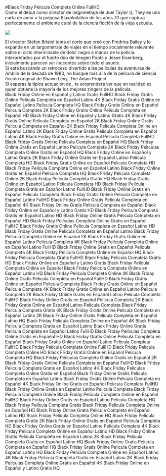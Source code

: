#Black Friday Pelicula Completa Online FullHD  
Como el debut como director de largometraje de Juel Taylor (), They  es una carta de amor a la pulposa Blaxploitation de los años 70 que captura perfectamente el ambiente cursi de la ciencia ficción de la vieja escuela.  
  
[![](https://i.imgur.com/qSNzIqt.png)](https://movie.rssnews.media/qaFwvgQz.php)  
  
El director Stefon Bristol toma el corto que creó con Fredrica Bailey y lo expande en un largometraje de viajes en el tiempo socialmente relevante sobre el ciclo interminable de dolor negro a manos de la policía.  
Interpretados por el fuerte dúo de Imogen Poots y Jesse Eisenberg, inicialmente parecen ser inocentes sobre todo el asunto.  
Si está buscando un retroceso divertido a las películas de aventuras de Amblin de la década de 1980, no busque más allá de la película de ciencia ficción original  de Shawn Levy, The Adam Project.  
Si esperas la típica actuación de , te sorprenderá ver que en realidad es  quien obtiene la mayoría de los mejores zingers de la película.  
Black Friday Online en Español y Latino Gratis FullHD
Black Friday Gratis Online Pelicula Completa en Español Latino 4K
Black Friday Gratis Online en Español Latino Pelicula Completa HQ
Black Friday Gratis Online en Español Pelicula Completa 2K
Black Friday Gratis Online Pelicula Completa en Español HD
Black Friday Online en Español y Latino Gratis 4K
Black Friday Gratis Online Pelicula Completa en Español 2K
Black Friday Online Gratis Pelicula Completa en Español 2K
Black Friday Película Completa Online en Español Latino 2K
Black Friday Online Gratis Pelicula Completa en Español Latino 4K
Black Friday Gratis Online en Español Pelicula Completa FullHD
Black Friday Gratis Online Pelicula Completa en Español HQ
Black Friday Online Gratis en Español Latino Pelicula Completa 2K
Black Friday Películas Completa Online Gratis en Español HQ
Black Friday Online en Español y Latino Gratis 2K
Black Friday Online Gratis en Español Latino Pelicula Completa HD
Black Friday Gratis Online en Español Pelicula Completa HD
Black Friday Película Completa Online en Español Latino
Black Friday Online Gratis en Español Pelicula Completa HQ
Black Friday Pelicula Completa Online 2K
Black Friday Pelicula Completa Gratis HQ
Black Friday Gratis Online en Español Latino Pelicula Completa HD
Black Friday Película Completa Gratis en Español Latino FullHD
Black Friday Online Gratis en Español Pelicula Completa
Black Friday Gratis Online Pelicula Completa en Español Latino FullHD
Black Friday Online Gratis Pelicula Completa en Español 4K
Black Friday Online Gratis Pelicula Completa en Español
Black Friday Online en Español y Latino Gratis HD
Black Friday Película Completa Gratis en Español Latino HD
Black Friday Online Gratis Pelicula Completa en Español HD
Black Friday Películas Completa Online Gratis en Español FullHD
Black Friday Gratis Online Pelicula Completa en Español Latino HD
Black Friday Gratis Online Pelicula Completa en Español Latino
Black Friday Película Completa Online en Español 2K
Black Friday Gratis Online en Español Latino Pelicula Completa 4K
Black Friday Película Completa Online en Español Latino FullHD
Black Friday Online Gratis en Español Pelicula Completa 4K
Black Friday Película Completa Online en Español HQ
Black Friday Pelicula Completa Gratis FullHD
Black Friday Pelicula Completa Gratis HD
Black Friday Online en Español y Latino Gratis
Black Friday Película Completa Online en Español
Black Friday Película Completa Online en Español Latino HQ
Black Friday Pelicula Completa Online 4K
Black Friday Online Gratis Pelicula Completa en Español FullHD
Black Friday Gratis Online en Español Pelicula Completa
Black Friday Gratis Online en Español Pelicula Completa 4K
Black Friday Gratis Online en Español Latino Pelicula Completa 2K
Black Friday Online Gratis en Español Latino Pelicula Completa FullHD
Black Friday Online Gratis en Español Pelicula Completa 2K
Black Friday Gratis Online en Español Latino Pelicula Completa
Black Friday Pelicula Completa Gratis 4K
Black Friday Gratis Online Pelicula Completa en Español Latino 2K
Black Friday Online Gratis Pelicula Completa en Español Latino HQ
Black Friday Película Completa Online en Español 4K
Black Friday Película Completa Gratis en Español Latino
Black Friday Online Gratis Pelicula Completa en Español Latino FullHD
Black Friday Películas Completa Online Gratis en Español HD
Black Friday Gratis Online Pelicula Completa en Español
Black Friday Gratis Online en Español Latino Pelicula Completa FullHD
Black Friday Pelicula Completa Online FullHD
Black Friday Pelicula Completa Online HD
Black Friday Gratis Online en Español Pelicula Completa HQ
Black Friday Películas Completa Online Gratis en Español 2K
Black Friday Gratis Online Pelicula Completa en Español FullHD
Black Friday Película Completa Gratis en Español Latino 4K
Black Friday Películas Completa Online Gratis en Español
Black Friday Online Gratis Pelicula Completa en Español Latino
Black Friday Gratis Online Pelicula Completa en Español 4K
Black Friday Online Gratis en Español Pelicula Completa FullHD
Black Friday Online Gratis en Español Latino Pelicula Completa
Black Friday Pelicula Completa Online
Black Friday Película Completa Online en Español FullHD
Black Friday Online Gratis en Español Latino Pelicula Completa HQ
Black Friday Pelicula Completa Gratis
Black Friday Película Completa Online en Español HD
Black Friday Online Gratis Pelicula Completa en Español Latino HD
Black Friday Pelicula Completa Online HQ
Black Friday Pelicula Completa Gratis 2K
Black Friday Online Gratis en Español Pelicula Completa HD
Black Friday Online Gratis en Español Latino Pelicula Completa 4K
Black Friday Película Completa Online en Español Latino HD
Black Friday Online Gratis Pelicula Completa en Español Latino 2K
Black Friday Película Completa Gratis en Español Latino HQ
Black Friday Online Gratis Pelicula Completa en Español HQ
Black Friday Gratis Online Pelicula Completa en Español Latino HQ
Black Friday Película Completa Online en Español Latino 4K
Black Friday Película Completa Gratis en Español Latino 2K
Black Friday Películas Completa Online Gratis en Español 4K
Black Friday Online en Español y Latino Gratis HQ